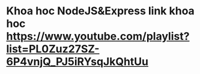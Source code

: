 # Khoa hoc NodeJS&Express link khoa hoc https://www.youtube.com/playlist?list=PL0Zuz27SZ-6P4vnjQ_PJ5iRYsqJkQhtUu

